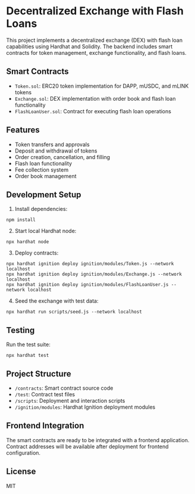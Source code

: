 # Decentralized Exchange with Flash Loans

This project implements a decentralized exchange (DEX) with flash loan capabilities using Hardhat and Solidity. The backend includes smart contracts for token management, exchange functionality, and flash loans.

## Smart Contracts

- `Token.sol`: ERC20 token implementation for DAPP, mUSDC, and mLINK tokens
- `Exchange.sol`: DEX implementation with order book and flash loan functionality
- `FlashLoanUser.sol`: Contract for executing flash loan operations

## Features

- Token transfers and approvals
- Deposit and withdrawal of tokens
- Order creation, cancellation, and filling
- Flash loan functionality
- Fee collection system
- Order book management

## Development Setup

1. Install dependencies:
```shell
npm install
```

2. Start local Hardhat node:
```shell
npx hardhat node
```

3. Deploy contracts:
```shell
npx hardhat ignition deploy ignition/modules/Token.js --network localhost
npx hardhat ignition deploy ignition/modules/Exchange.js --network localhost
npx hardhat ignition deploy ignition/modules/FlashLoanUser.js --network localhost
```

4. Seed the exchange with test data:
```shell
npx hardhat run scripts/seed.js --network localhost
```

## Testing

Run the test suite:
```shell
npx hardhat test
```

## Project Structure

- `/contracts`: Smart contract source code
- `/test`: Contract test files
- `/scripts`: Deployment and interaction scripts
- `/ignition/modules`: Hardhat Ignition deployment modules

## Frontend Integration

The smart contracts are ready to be integrated with a frontend application. Contract addresses will be available after deployment for frontend configuration.

## License

MIT
